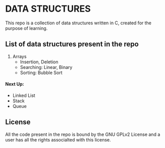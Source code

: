 # DATA STRUCTURES

This repo is a collection of data structures written in C, created for the
purpose of learning.

## List of data structures present in the repo
1. Arrays
	- Insertion, Deletion
	- Searching: Linear, Binary
	- Sorting: Bubble Sort

#### Next Up:
- Linked List
- Stack
- Queue

## License

All the code present in the repo is bound by the GNU GPLv2 License and a user
has all the rights associalted with this license.
